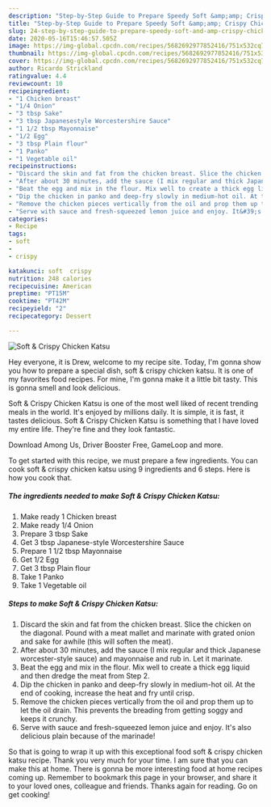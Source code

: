 ```yaml
---
description: "Step-by-Step Guide to Prepare Speedy Soft &amp;amp; Crispy Chicken Katsu"
title: "Step-by-Step Guide to Prepare Speedy Soft &amp;amp; Crispy Chicken Katsu"
slug: 24-step-by-step-guide-to-prepare-speedy-soft-and-amp-crispy-chicken-katsu
date: 2020-05-16T15:46:57.505Z
image: https://img-global.cpcdn.com/recipes/5682692977852416/751x532cq70/soft-crispy-chicken-katsu-recipe-main-photo.jpg
thumbnail: https://img-global.cpcdn.com/recipes/5682692977852416/751x532cq70/soft-crispy-chicken-katsu-recipe-main-photo.jpg
cover: https://img-global.cpcdn.com/recipes/5682692977852416/751x532cq70/soft-crispy-chicken-katsu-recipe-main-photo.jpg
author: Ricardo Strickland
ratingvalue: 4.4
reviewcount: 10
recipeingredient:
- "1 Chicken breast"
- "1/4 Onion"
- "3 tbsp Sake"
- "3 tbsp Japanesestyle Worcestershire Sauce"
- "1 1/2 tbsp Mayonnaise"
- "1/2 Egg"
- "3 tbsp Plain flour"
- "1 Panko"
- "1 Vegetable oil"
recipeinstructions:
- "Discard the skin and fat from the chicken breast. Slice the chicken on the diagonal. Pound with a meat mallet and marinate with grated onion and sake for awhile (this will soften the meat)."
- "After about 30 minutes, add the sauce (I mix regular and thick Japanese worcester-style sauce) and mayonnaise and rub in. Let it marinate."
- "Beat the egg and mix in the flour. Mix well to create a thick egg liquid and then dredge the meat from Step 2."
- "Dip the chicken in panko and deep-fry slowly in medium-hot oil. At the end of cooking, increase the heat and fry until crisp."
- "Remove the chicken pieces vertically from the oil and prop them up to let the oil drain. This prevents the breading from getting soggy and keeps it crunchy."
- "Serve with sauce and fresh-squeezed lemon juice and enjoy. It&#39;s also delicious plain because of the marinade!"
categories:
- Recipe
tags:
- soft
- 
- crispy

katakunci: soft  crispy 
nutrition: 248 calories
recipecuisine: American
preptime: "PT15M"
cooktime: "PT42M"
recipeyield: "2"
recipecategory: Dessert

---
```



![Soft &amp; Crispy Chicken Katsu](https://img-global.cpcdn.com/recipes/5682692977852416/751x532cq70/soft-crispy-chicken-katsu-recipe-main-photo.jpg)

Hey everyone, it is Drew, welcome to my recipe site. Today, I'm gonna show you how to prepare a special dish, soft &amp; crispy chicken katsu. It is one of my favorites food recipes. For mine, I'm gonna make it a little bit tasty. This is gonna smell and look delicious.

Soft &amp; Crispy Chicken Katsu is one of the most well liked of recent trending meals in the world. It's enjoyed by millions daily. It is simple, it is fast, it tastes delicious. Soft &amp; Crispy Chicken Katsu is something that I have loved my entire life. They're fine and they look fantastic.

Download Among Us, Driver Booster Free, GameLoop and more.


To get started with this recipe, we must prepare a few ingredients. You can cook soft &amp; crispy chicken katsu using 9 ingredients and 6 steps. Here is how you cook that.

<!--inarticleads1-->

##### The ingredients needed to make Soft &amp; Crispy Chicken Katsu:

1. Make ready 1 Chicken breast
1. Make ready 1/4 Onion
1. Prepare 3 tbsp Sake
1. Get 3 tbsp Japanese-style Worcestershire Sauce
1. Prepare 1 1/2 tbsp Mayonnaise
1. Get 1/2 Egg
1. Get 3 tbsp Plain flour
1. Take 1 Panko
1. Take 1 Vegetable oil




<!--inarticleads2-->

##### Steps to make Soft &amp; Crispy Chicken Katsu:

1. Discard the skin and fat from the chicken breast. Slice the chicken on the diagonal. Pound with a meat mallet and marinate with grated onion and sake for awhile (this will soften the meat).
1. After about 30 minutes, add the sauce (I mix regular and thick Japanese worcester-style sauce) and mayonnaise and rub in. Let it marinate.
1. Beat the egg and mix in the flour. Mix well to create a thick egg liquid and then dredge the meat from Step 2.
1. Dip the chicken in panko and deep-fry slowly in medium-hot oil. At the end of cooking, increase the heat and fry until crisp.
1. Remove the chicken pieces vertically from the oil and prop them up to let the oil drain. This prevents the breading from getting soggy and keeps it crunchy.
1. Serve with sauce and fresh-squeezed lemon juice and enjoy. It&#39;s also delicious plain because of the marinade!




So that is going to wrap it up with this exceptional food soft &amp; crispy chicken katsu recipe. Thank you very much for your time. I am sure that you can make this at home. There is gonna be more interesting food at home recipes coming up. Remember to bookmark this page in your browser, and share it to your loved ones, colleague and friends. Thanks again for reading. Go on get cooking!
